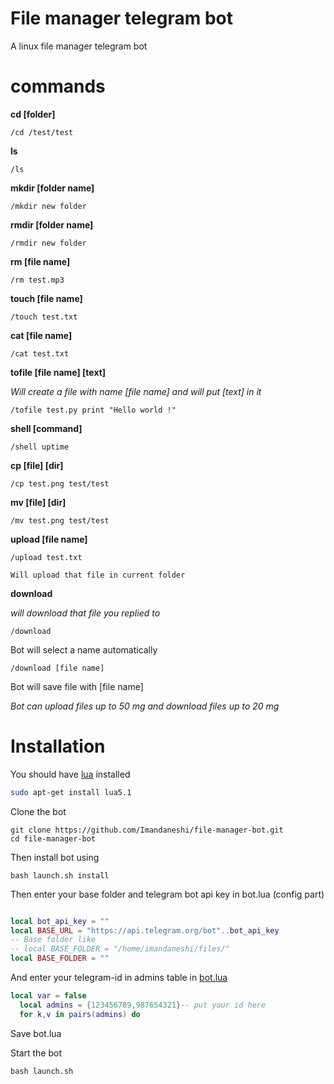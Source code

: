 # File manager telegram bot

A linux file manager telegram bot

# commands

 **cd [folder]**

`/cd /test/test`

 **ls**

`/ls`

  **mkdir [folder name]**

`/mkdir new folder`

 **rmdir [folder name]**

`/rmdir new folder`

 **rm [file name]**

`/rm test.mp3`

 **touch [file name]**

`/touch test.txt`

 **cat [file name]**

`/cat test.txt`

 **tofile [file name] [text]**

_Will create a file with name [file name] and will put [text] in it_

`/tofile test.py print "Hello world !"`

 **shell [command]**

`/shell uptime`

 **cp [file] [dir]**

`/cp test.png test/test`

 **mv [file] [dir]**

`/mv test.png test/test`

 **upload [file name]**

`/upload test.txt`

`Will upload that file in current folder`

 **download <file name>**

_will download that file you replied to_

 `/download`

Bot will select a name automatically

`/download [file name]`

Bot will save file with [file name]

_Bot can upload files up to 50 mg and download files up to 20 mg_

# Installation

You should have [lua](http://www.lua.org/) installed

```bash
sudo apt-get install lua5.1

```
Clone the bot

```
git clone https://github.com/Imandaneshi/file-manager-bot.git
cd file-manager-bot

```

Then install bot using

`bash launch.sh install`


Then enter your base folder and telegram bot api key in bot.lua (config part)

```lua

local bot_api_key = ""
local BASE_URL = "https://api.telegram.org/bot"..bot_api_key
-- Base folder like
-- local BASE_FOLDER = "/home/imandaneshi/files/"
local BASE_FOLDER = ""

```

And enter your telegram-id in admins table in [bot.lua](https://github.com/Imandaneshi/file-manager-bot/blob/master/bot.lua#L19)
```lua
local var = false
  local admins = {123456789,987654321}-- put your id here
  for k,v in pairs(admins) do

```

Save bot.lua

Start the bot

`bash launch.sh`
